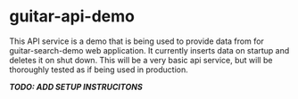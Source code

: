 # guitar-api-demo

This API service is a demo that is being used to provide data from for guitar-search-demo web application. It currently inserts data on startup and deletes it on shut down.  This will be a very basic api service, but will be thoroughly tested as if being used in production.

***TODO: ADD SETUP INSTRUCITONS***
